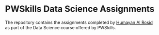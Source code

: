 # PWSkills Data Science Assignments
The repository contains the assignments completed by [Humayan Al Rosid](https://github.com/humayanalrosid) as part of the Data Science course offered by PWSkills. 
